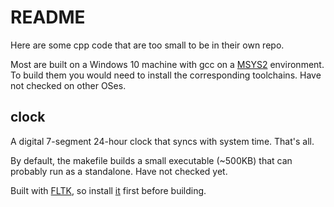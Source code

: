 # README

Here are some cpp code that are too small to be in their own repo.

Most are built on a Windows 10 machine with gcc on a [MSYS2](https://www.msys2.org/) environment. To build them you would need to install the corresponding toolchains. Have not checked on other OSes.

## clock

A digital 7-segment 24-hour clock that syncs with system time. That's all.

By default, the makefile builds a small executable (~500KB) that can probably run as a standalone. Have not checked yet.

Built with [FLTK](https://www.fltk.org/), so install [it](https://packages.msys2.org/base/mingw-w64-fltk) first before building.

